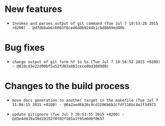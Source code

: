
# New features

-     Invokes and parses output of git command (Tue Jul 7 10:53:28 2015 +0200) - @d7dbbab6c6083f8ce46d0b9244b1c8d8669ed40b

# Bug fixes

-     change output of git form %f to %s (Tue Jul 7 10:56:52 2015 +0200) - @810cd3e22d90bf5a52fd03a882cece8bd30d9d0c

# Changes to the build process

-     move docs generation to another target in the makefile (Tue Jul 7 11:06:15 2015 +0200) - @0a2aed6b26c9cd3206b6b2cfdf116bc4e2f3d973
-     update gitignore (Tue Jul 7 10:53:55 2015 +0200) - @d3e4d419a39d19152f8f02f165a1f95e600f0657
